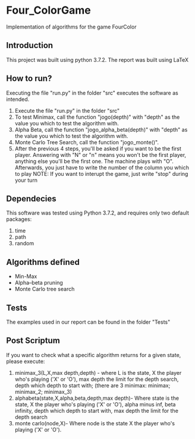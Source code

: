 # Four_ColorGame
Implementation of algorithms for the game FourColor

## Introduction
This project was built using python 3.7.2.
The report was built using LaTeX

## How to run?
Executing the file "run.py" in the folder "src" executes the software as intended.
1. Execute the file "run.py" in the folder "src"
1. To test Minimax, call the function "jogo(depth)" with "depth" as the value you which to test the algorithm with.
1. Alpha Beta, call the function "jogo_alpha_beta(depth)" with "depth" as the value you which to test the algorithm with.
1. Monte Carlo Tree Search, call the function "jogo_monte()".
1. After the previous 4 steps, you'll be asked if you want to be the first player. Answering with "N" or "n" means you won't be the first player, anything else you'll be the first one. The machine plays with "O". Afterwards, you just have to write the number of the column you which to play
NOTE: If you want to interupt the game, just write "stop" during your turn


## Dependecies
This software was tested using Python 3.7.2, and requires only two default packages:
1. time
2. path
3. random

## Algorithms defined
* Min-Max
* Alpha–beta pruning
* Monte Carlo tree search


## Tests
The examples used in our report can be found in the folder "Tests"


## Post Scriptum

If you want to check what a specific algorithm returns for a given state, please execute: 
1. minimax_3(L,X,max depth,depth) - where L is the state, X the player who's playing ('X' or 'O'), max depth the limit for the depth search, depth which depth to start with; (there are 3 minimax: minimax; minimax_2; minimax_3)
1. alphabeta(state,X,alpha,beta,depth,max depth)- Where state is the state,  X the player who's playing ('X' or 'O'), alpha minus inf, beta infinity, depth which depth to start with, max depth the limit for the depth search
1. monte carlo(node,X)- Where node is the state  X the player who's playing ('X' or 'O').
